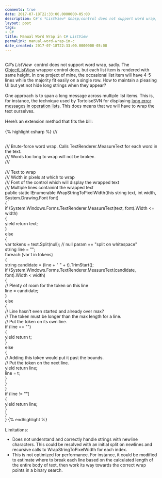 ```yaml
---
comments: true
date: 2017-07-18T22:33:00.0000000-05:00
description: C#’s *ListView* &nbsp;control does not support word wrap, sadly. Let's add it. The resulting extension method applies a generic pixel width to any string.
layout: post
tags:
- C#
title: Manual Word Wrap in C# ListView
permalink: manual-word-wrap-in-c
date_created: 2017-07-18T22:33:00.0000000-05:00
---
```

   
   
   
   
   
   
&nbsp;   
C#’s *ListView* &nbsp;control does not support word wrap, sadly. The [ObjectListView][1] wrapper control does, but each list item is rendered with same height. In one project of mine, the occasional list item will have 4-5 lines while the majority fit easily on a single row. How to maintain a pleasing UI but yet not hide long strings when they appear?   
&nbsp;   
One approach is to span a long message across multiple list items. This is, for instance, the technique used by TortoiseSVN for displaying [long error messages in operation lists][2]. This does means that we will have to wrap the text ourselves.   
&nbsp;   
Here’s an extension method that fits the bill:   
&nbsp;   
{% highlight csharp %}
/// <summary>  
 /// Brute-force word wrap. Calls TextRenderer.MeasureText for each word in the text.  
 /// Words too long to wrap will not be broken.  
 /// </summary>  
 /// <param name="text">Text to wrap</param>  
 /// <param name="width">Width in pixels at which to wrap</param>  
 /// <param name="font">Font of the control which will display the wrapped text</param>  
 /// <returns>Multiple lines containint the wrapped text</returns>  
 public static IEnumerable<string> WrapStringToPixelWidth(this string text, int width, System.Drawing.Font font)  
 {  
 if (System.Windows.Forms.TextRenderer.MeasureText(text, font).Width <= width)  
 {  
 yield return text;  
 }  
 else  
 {  
 var tokens = text.Split(null); // null param == "split on whitespace"   
string line = "";  
 foreach (var t in tokens)  
 {  
 string candidate = (line + " " + t).TrimStart();  
 if (System.Windows.Forms.TextRenderer.MeasureText(candidate, font).Width < width)  
 {  
 // Plenty of room for the token on this line  
 line = candidate;  
 }  
 else  
 {  
 // Line hasn't even started and already over max?  
 // The token must be longer than the max length for a line.  
 // Put the token on its own line.  
 if (line == "")  
 {  
 yield return t;  
 }  
 else  
 {  
 // Adding this token would put it past the bounds.  
 // Put the token on the next line.  
 yield return line;  
 line = t;  
 }  
 }  
 }   
if (line != "")  
 {  
 yield return line;  
 }  
 }  
 }
{% endhighlight %}   
&nbsp;   
Limitations:   
 
* Does not understand and correctly handle strings with newline characters. This could be resolved with an initial split on newlines and recursive calls to WrapStringToPixelWidth for each index.  
* This is not optimized for performance. For instance, it could be modified to estimate where to break each line based on the calculated length of the entire body of text, then work its way towards the correct wrap points in a binary search.    
   
&nbsp;   

[1]: http://objectlistview.sourceforge.net/cs/index.html
[2]: https://duckduckgo.com/?q=tortoisesvn+error&amp;t=hj&amp;iax=images&amp;ia=images